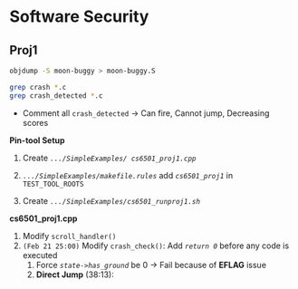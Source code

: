 # Software Security



## Proj1

```bash
objdump -S moon-buggy > moon-buggy.S
```



```bash
grep crash *.c
grep crash_detected *.c
```

- Comment all `crash_detected` &rarr; Can fire, Cannot jump, Decreasing scores 



**Pin-tool Setup**

1. Create *`.../SimpleExamples/ cs6501_proj1.cpp`*

2. *`.../SimpleExamples/makefile.rules`* add *`cs6501_proj1`* in `TEST_TOOL_ROOTS`

3. Create *`.../SimpleExamples/cs6501_runproj1.sh`*

**cs6501_proj1.cpp**

1. Modify `scroll_handler()`
2. `(Feb 21 25:00)` Modify `crash_check()`: Add *`return 0`* before any code is executed
   1. Force *`state->has_ground`* be 0 &rarr; Fail because of **EFLAG** issue
   2. **Direct Jump** (38:13): 

